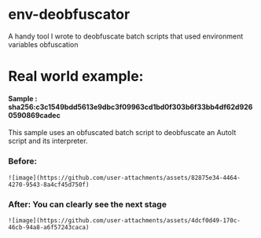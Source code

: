 # env-deobfuscator
A handy tool I wrote to deobfuscate batch scripts that used environment variables obfuscation


# Real world example:
  #### Sample : sha256:c3c1549bdd5613e9dbc3f09963cd1bd0f303b6f33bb4df62d9260590869cadec

  This sample uses an obfuscated batch script to deobfuscate an AutoIt script and its interpreter.

  ### Before:
    ![image](https://github.com/user-attachments/assets/82875e34-4464-4270-9543-8a4cf45d750f)

  ### After: You can clearly see the next stage
    ![image](https://github.com/user-attachments/assets/4dcf0d49-170c-46cb-94a8-a6f57243caca)
